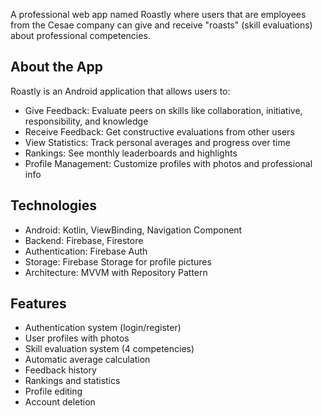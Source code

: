 A professional web app named Roastly where users that are employees from the Cesae company can give and receive "roasts" (skill evaluations) about professional competencies.

## About the App

Roastly is an Android application that allows users to:

- Give Feedback: Evaluate peers on skills like collaboration, initiative, responsibility, and knowledge
- Receive Feedback: Get constructive evaluations from other users
- View Statistics: Track personal averages and progress over time
- Rankings: See monthly leaderboards and highlights
- Profile Management: Customize profiles with photos and professional info


## Technologies

- Android: Kotlin, ViewBinding, Navigation Component
- Backend: Firebase, Firestore
- Authentication: Firebase Auth
- Storage: Firebase Storage for profile pictures
- Architecture: MVVM with Repository Pattern


## Features

- Authentication system (login/register)
- User profiles with photos
- Skill evaluation system (4 competencies)
- Automatic average calculation
- Feedback history
- Rankings and statistics
- Profile editing
- Account deletion
